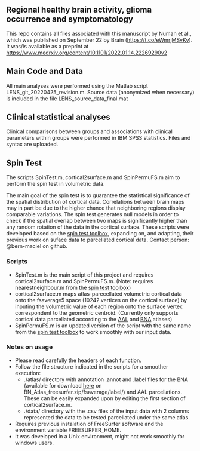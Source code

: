 ## Regional healthy brain activity, glioma occurrence and symptomatology ##

This repo contains all files associated with this manuscript by Numan et al., which was published on September 22 by Brain (https://t.co/eWmrjMSvKv). It was/is available as a preprint at https://www.medrxiv.org/content/10.1101/2022.01.14.22269290v2

## Main Code and Data ##

All main analyses were performed using the Matlab script LENS_git_20220425_revision.m. Source data (anonymized when necessary) is included in the file LENS_source_data_final.mat

## Clinical statistical analyses ##

Clinical comparisons between groups and associations with clinical parameters within groups were performed in IBM SPSS statistics. Files and syntax are uploaded.


## Spin Test ##

The scripts SpinTest.m, cortical2surface.m and SpinPermuFS.m aim to perform the spin test in volumetric data. 

The main goal of the spin test is to guarantee the statistical significance of the spatial distribution of cortical data.
Correlations between brain maps may in part be due to the higher chance that neighboring regions display comparable variations.
The spin test generates null models in order to check if the spatial overlap between two maps is significantly higher than any random rotation of the data in the cortical surface.
These scripts were developed based on the [spin test toolbox](https://github.com/spin-test/spin-test), expanding on, and adapting, their previous work on suface data to parcellated cortical data.
Contact person: @bern-maciel on github.

### Scripts ###
* SpinTest.m is the main script of this project and requires cortical2surface.m and SpinPermuFS.m. (Note: requires nearestneighbour.m from the [spin test toolbox](https://github.com/spin-test/spin-test))
* cortical2surface.m maps atlas-parecellated volumetric cortical data onto the fsaverage5 space (10242 vertices on the cortical surface) by inputing the volumetric value of each region onto the surface vertex correspondent to the geometric centroid. (Currently only supports cortical data parcellated according to the [AAL](https://www.gin.cnrs.fr/en/tools/aal/) and [BNA](https://atlas.brainnetome.org/) atlases)
* SpinPermuFS.m is an updated version of the script with the same name from the [spin test toolbox](https://github.com/spin-test/spin-test) to work smoothly with our input data.

### Notes on usage ###
* Please read carefully the headers of each function.
* Follow the file structure indicated in the scripts for a smoother execution:
  * ./atlas/ directory with annotation .annot and .label files for the BNA (available for download [here](https://atlas.brainnetome.org/download.html) on BN_Atlas_freesurfer.zip/fsaverage/label/) and AAL parcellations. These can be easily expanded upon by editing the first section of cortical2surface.m.
  * ./data/ directory with the .csv files of the input data with 2 columns represented the data to be tested parcellated under the same atlas.
* Requires previous instalation of FreeSurfer software and the environment variable FREESURFER_HOME.
* It was developed in a Unix environment, might not work smoothly for windows users.
